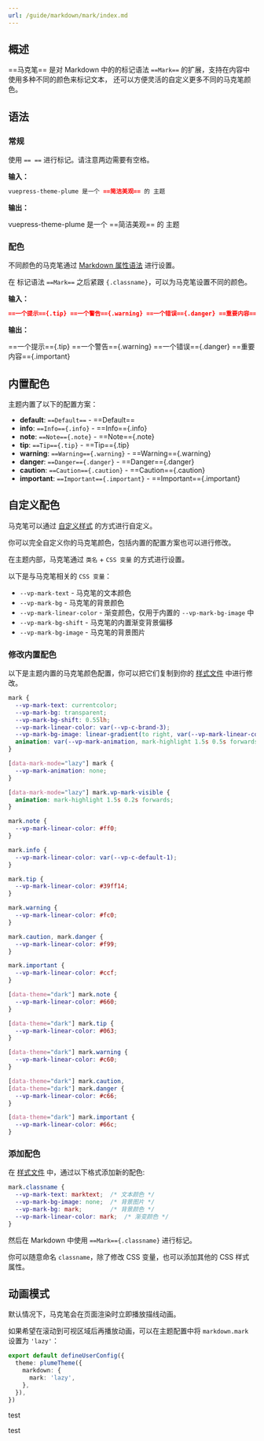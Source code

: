 ```yaml
---
url: /guide/markdown/mark/index.md
---
```

## 概述

\==马克笔== 是对 Markdown 中的的标记语法 `==Mark==` 的扩展，支持在内容中使用多种不同的颜色来标记文本，
还可以方便灵活的自定义更多不同的马克笔颜色。

## 语法

### 常规

使用 `== ==` 进行标记。请注意两边需要有空格。

**输入：**

```md
vuepress-theme-plume 是一个 ==简洁美观== 的 主题
```

**输出：**

vuepress-theme-plume 是一个 ==简洁美观== 的 主题

### 配色

不同颜色的马克笔通过 [Markdown 属性语法](./extensions.md#属性支持) 进行设置。

在 标记语法 `==Mark==` 之后紧跟 `{.classname}`，可以为马克笔设置不同的颜色。

**输入：**

```md
==一个提示=={.tip} ==一个警告=={.warning} ==一个错误=={.danger} ==重要内容=={.important}
```

**输出：**

\==一个提示=={.tip} ==一个警告=={.warning} ==一个错误=={.danger} ==重要内容=={.important}

## 内置配色

主题内置了以下的配置方案：

* **default**: `==Default==` - ==Default==
* **info**: `==Info=={.info}` - ==Info=={.info}
* **note**: `==Note=={.note}` - ==Note=={.note}
* **tip**: `==Tip=={.tip}` - ==Tip=={.tip}
* **warning**: `==Warning=={.warning}` - ==Warning=={.warning}
* **danger**: `==Danger=={.danger}` - ==Danger=={.danger}
* **caution**: `==Caution=={.caution}` - ==Caution=={.caution}
* **important**: `==Important=={.important}` - ==Important=={.important}

## 自定义配色

马克笔可以通过 [自定义样式](../custom/style.md) 的方式进行自定义。

你可以完全自定义你的马克笔颜色，包括内置的配置方案也可以进行修改。

在主题内部，马克笔通过 `类名` + `CSS 变量` 的方式进行设置。

以下是与马克笔相关的 `CSS 变量`：

* `--vp-mark-text` - 马克笔的文本颜色
* `--vp-mark-bg` - 马克笔的背景颜色
* `--vp-mark-linear-color` - 渐变颜色，仅用于内置的 `--vp-mark-bg-image` 中
* `--vp-mark-bg-shift` - 马克笔的内置渐变背景偏移
* `--vp-mark-bg-image` - 马克笔的背景图片

### 修改内置配色

以下是主题内置的马克笔颜色配置，你可以把它们复制到你的 [样式文件](../custom/style.md#style-文件) 中进行修改。

```css :collapsed-lines
mark {
  --vp-mark-text: currentcolor;
  --vp-mark-bg: transparent;
  --vp-mark-bg-shift: 0.55lh;
  --vp-mark-linear-color: var(--vp-c-brand-3);
  --vp-mark-bg-image: linear-gradient(to right, var(--vp-mark-linear-color) 50%, transparent 50%);
  animation: var(--vp-mark-animation, mark-highlight 1.5s 0.5s forwards);
}

[data-mark-mode="lazy"] mark {
  --vp-mark-animation: none;
}

[data-mark-mode="lazy"] mark.vp-mark-visible {
  animation: mark-highlight 1.5s 0.2s forwards;
}

mark.note {
  --vp-mark-linear-color: #ff0;
}

mark.info {
  --vp-mark-linear-color: var(--vp-c-default-1);
}

mark.tip {
  --vp-mark-linear-color: #39ff14;
}

mark.warning {
  --vp-mark-linear-color: #fc0;
}

mark.caution, mark.danger {
  --vp-mark-linear-color: #f99;
}

mark.important {
  --vp-mark-linear-color: #ccf;
}

[data-theme="dark"] mark.note {
  --vp-mark-linear-color: #660;
}

[data-theme="dark"] mark.tip {
  --vp-mark-linear-color: #063;
}

[data-theme="dark"] mark.warning {
  --vp-mark-linear-color: #c60;
}

[data-theme="dark"] mark.caution,
[data-theme="dark"] mark.danger {
  --vp-mark-linear-color: #c66;
}

[data-theme="dark"] mark.important {
  --vp-mark-linear-color: #66c;
}
```

### 添加配色

在 [样式文件](../custom/style.md#style-文件) 中，通过以下格式添加新的配色:

```css
mark.classname {
  --vp-mark-text: marktext;  /* 文本颜色 */
  --vp-mark-bg-image: none;  /* 背景图片 */
  --vp-mark-bg: mark;        /* 背景颜色 */
  --vp-mark-linear-color: mark;  /* 渐变颜色 */
}
```

然后在 Markdown 中使用 `==Mark=={.classname}` 进行标记。

你可以随意命名 `classname`，除了修改 CSS 变量，也可以添加其他的 CSS 样式属性。

## 动画模式

默认情况下，马克笔会在页面渲染时立即播放描线动画。

如果希望在滚动到可视区域后再播放动画，可以在主题配置中将 `markdown.mark` 设置为 `'lazy'`：

```ts title=".vuepress/config.ts" {5}
export default defineUserConfig({
  theme: plumeTheme({
    markdown: {
      mark: 'lazy',
    },
  }),
})
```

test

test
